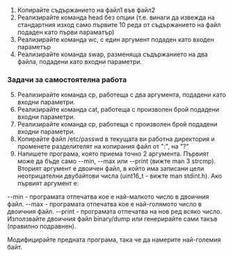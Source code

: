 1. Копирайте съдържанието на файл1 във файл2
2. Реализирайте команда head без опции (т.е. винаги да извежда на стандартния изход само първите 10 реда от съдържанието на файл подаден като първи параматър)
3. Реализирайте команда wc, с един аргумент подаден като входен параметър
4. Реализирайте команда swap, разменяща съдържанието на два файла, подадени като входни параметри.

### Задачи за самостоятелна работа
5. Реализирайте команда cp, работеща с два аргумента, подадени като входни параметри.
6. Реализирайте команда cat, работеща с произволен брой подадени входни параметри.
7. Реализирайте команда cp, работеща с произволен брой подадени входни параметри.
8. Koпирайте файл /etc/passwd в текущата ви работна директория и променете разделителят на копирания файл от ":", на "?"
9. Напишете програма, която приема точно 2 аргумента. Първият може да бъде само --min, --max или --print (вижте man 3 strcmp). Вторият аргумент е двоичен файл,
в който има записани цели неотрицателни двубайтови числа (uint16_t - вижте man stdint.h). Ако първият аргумент е:

--min - програмата отпечатва кое е най-малкото число в двоичния файл.
--max - програмата отпечатва кое е най-голямото число в двоичния файл.
--print - програмата отпечатва на нов ред всяко число.
Използвайте двоичния файл binary/dump или генерирайте сами такъв (правилно подравнен).

Модифицирайте предната програма, така че да намерите най-големия байт.

